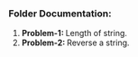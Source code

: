 <h3>Folder Documentation: </h3>
<ol>
    <li><b>Problem-1: </b>Length of string.</li>
    <li><b>Problem-2: </b>Reverse a string.</li>
</ol>